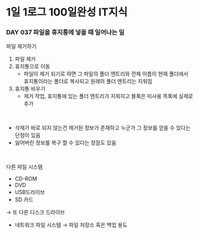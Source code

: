 # 1일 1로그 100일완성 IT지식
### DAY 037 파일을 휴지통에 넣을 때 일어나는 일
파일 제거하기
1. 파일 제거
2. 휴지통으로 이동 
    * 파일이 제거 되기로 하면 그 파일의 폴더 엔트리와 전체 이름이 현재 폴더에서 휴지통이라는 폴더로 복사되고 원래의 폴더 엔트리는 지워짐 
3. 휴지통 비우기
    * 제거 작업, 휴지통에 있는 폴더 엔트리가 지워지고 블록은 미사용 목록에 실제로 추가 

<br>

* 삭제가 바로 되지 않는건 제거된 정보가 존재하고 누군가 그 정보를 얻을 수 있다는 단점이 있음
* 잃어버린 정보를 복구 할 수 있다는 장점도 있음 

<br>

다른 파일 시스템
* CD-ROM
* DVD 
* USB드라이브
* SD 카드 

→ 또 다른 디스크 드라이브 

* 네트워크 파일 시스템  → 파일 저장소 혹은 백업 용도 



